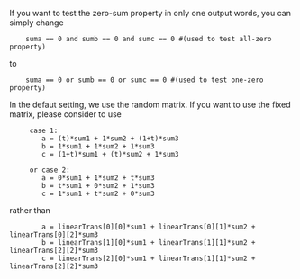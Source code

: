 If you want to test the zero-sum property in only one output words, you can simply change

        suma == 0 and sumb == 0 and sumc == 0 #(used to test all-zero property)

to

        suma == 0 or sumb == 0 or sumc == 0 #(used to test one-zero property)
        
        
 In the defaut setting, we use the random matrix. If you want to use the fixed matrix, please consider to use
 
         case 1:
            a = (t)*sum1 + 1*sum2 + (1+t)*sum3
            b = 1*sum1 + 1*sum2 + 1*sum3
            c = (1+t)*sum1 + (t)*sum2 + 1*sum3
         
         or case 2:
            a = 0*sum1 + 1*sum2 + t*sum3
            b = t*sum1 + 0*sum2 + 1*sum3
            c = 1*sum1 + t*sum2 + 0*sum3
 
 rather than
 
            a = linearTrans[0][0]*sum1 + linearTrans[0][1]*sum2 + linearTrans[0][2]*sum3
            b = linearTrans[1][0]*sum1 + linearTrans[1][1]*sum2 + linearTrans[2][2]*sum3
            c = linearTrans[2][0]*sum1 + linearTrans[1][1]*sum2 + linearTrans[2][2]*sum3
 
 

